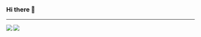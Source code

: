 <!--
**matheusaf/matheusaf** is a ✨ _special_ ✨ repository because its `README.md` (this file) appears on your GitHub profile.
-->

### Hi there 👋


<!-- - 🔭 I’m currently working on ...
- 🌱 I’m currently learning ...
- 👯 I’m looking to collaborate on ...
- 🤔 I’m looking for help with ...
- 💬 Ask me about ...
- 📫 How to reach me: ...
- 😄 Pronouns: ...
- ⚡ Fun fact: ... -->


<hr>

<a href="https://github.com/anuraghazra/github-readme-stats">
  <img align="left" src="https://github-readme-stats.vercel.app/api/top-langs/?username=matheusaf&layout=compact&theme=tokyonight"/>
</a>

<a href="https://github.com/anuraghazra/github-readme-stats">
  <img align="left" src="https://github-readme-stats.vercel.app/api?username=matheusaf&count_private=true&show_icons=true&theme=tokyonight"/>
</a>

<!-- [![matheusaf's github stats](https://github-readme-stats.vercel.app/api?username=matheusaf&count_private=true&show_icons=true&theme=tokyonight)](https://github.com/anuraghazra/github-readme-stats) -->

<!-- [![Top Langs](https://github-readme-stats.vercel.app/api/top-langs/?username=matheusaf&layout=compact&theme=tokyonight)](https://github.com/anuraghazra/github-readme-stats) -->
